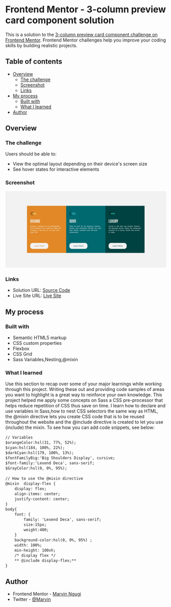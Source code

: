 # Frontend Mentor - 3-column preview card component solution

This is a solution to the [3-column preview card component challenge on Frontend Mentor](https://www.frontendmentor.io/challenges/3column-preview-card-component-pH92eAR2-). Frontend Mentor challenges help you improve your coding skills by building realistic projects. 

## Table of contents

- [Overview](#overview)
  - [The challenge](#the-challenge)
  - [Screenshot](#screenshot)
  - [Links](#links)
- [My process](#my-process)
  - [Built with](#built-with)
  - [What I learned](#what-i-learned)
- [Author](#author)




## Overview

### The challenge

Users should be able to:

- View the optimal layout depending on their device's screen size
- See hover states for interactive elements

### Screenshot

![](https://github.com/phoenix-mkay/FrontendMentor-Challenges/blob/master/3-column-preview-card-component/images/project%20screenshot.png)



### Links

- Solution URL: [Source Code](https://github.com/phoenix-mkay/FrontendMentor-Challenges/tree/master/3-column-preview-card-component)
- Live Site URL: [Live Site](https://3-column-preview-card-mkay.netlify.app/)

## My process

### Built with

- Semantic HTML5 markup
- CSS custom properties
- Flexbox
- CSS Grid
- Sass Variables,Nesting,@mixin


### What I learned

Use this section to recap over some of your major learnings while working through this project. Writing these out and providing code samples of areas you want to highlight is a great way to reinforce your own knowledge.
This project helped me apply some concepts on Sass a CSS pre-processor that helps reduce repetition of CSS thus save on time.
I learn how to declare and use variables in Sass,how to nest CSS selectors the same way as HTML, the @mixin directive lets you create CSS code that is to be reused throughout the website and the  @include directive is created to let you use (include) the mixin.
To see how you can add code snippets, see below:

```
// Variables
$orangeColor:hsl(31, 77%, 52%);
$cyan:hsl(184, 100%, 22%);
$darkCyan:hsl(179, 100%, 13%);
$fontFamilyBig:'Big Shoulders Display', cursive;
$font-family:'Lexend Deca', sans-serif;
$GrayColor:hsl(0, 0%, 95%);

// How to use the @mixin directive 
@mixin  display-flex {
    display: flex;
    align-items: center;
    justify-content: center;
}
body{
    font: {
        family: 'Lexend Deca', sans-serif;
        size:15px;
        weight:400;
    }
    background-color:hsl(0, 0%, 95%) ;
    width: 100%;
    min-height: 100vh;
    /* display flex */
    ** @include display-flex;**
}
```


## Author


- Frontend Mentor - [Marvin Ngugi](https://www.frontendmentor.io/profile/phoenix-mkay)
- Twitter - [@Marvin](https://www.twitter.com/Marvin00199204)

